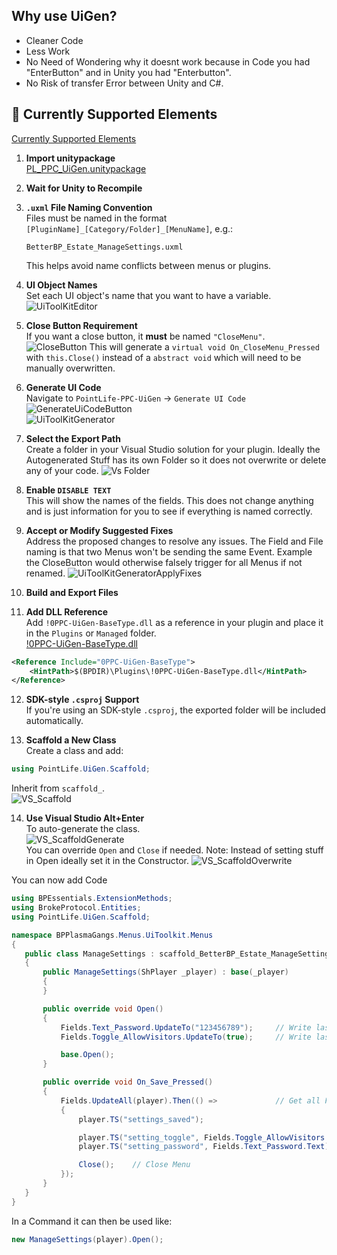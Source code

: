 ## Why use UiGen?
- Cleaner Code
- Less Work
- No Need of Wondering why it doesnt work because in Code you had "EnterButton" and in Unity you had "Enterbutton".
- No Risk of transfer Error between Unity and C#.

## 📌 Currently Supported Elements
[Currently Supported Elements](CurrentlySupportedElements.md)

1. **Import unitypackage**  
   [PL_PPC_UiGen.unitypackage](PL_PPC_UiGen.unitypackage)

2. **Wait for Unity to Recompile**

3. **`.uxml` File Naming Convention**  
   Files must be named in the format `[PluginName]_[Category/Folder]_[MenuName]`, e.g.:
   ```
   BetterBP_Estate_ManageSettings.uxml
   ```
   This helps avoid name conflicts between menus or plugins.

4. **UI Object Names**  
   Set each UI object's name that you want to have a variable.  
   ![UiToolKitEditor](UiToolKitEditor.png)

5. **Close Button Requirement**  
   If you want a close button, it **must** be named `"CloseMenu"`.  
   ![CloseButton](CloseButton.png)
   This will generate a `virtual void On_CloseMenu_Pressed` with `this.Close()` instead of a `abstract void` which will need to be manually overwritten.

7. **Generate UI Code**  
   Navigate to `PointLife-PPC-UiGen` → `Generate UI Code`  
   ![GenerateUiCodeButton](GenerateUiCodeButton.png)  
   ![UiToolKitGenerator](UiToolKitGenerator.png)

8. **Select the Export Path**  
   Create a folder in your Visual Studio solution for your plugin.
   Ideally the Autogenerated Stuff has its own Folder so it does not overwrite or delete any of your code.
   ![Vs Folder](VS_Folder.png)

10. **Enable `DISABLE TEXT`**  
   This will show the names of the fields. This does not change anything and is just information for you to see if everything is named correctly.

11. **Accept or Modify Suggested Fixes**  
   Address the proposed changes to resolve any issues. The Field and File naming is that two Menus won't be sending the same Event.
   Example the CloseButton would otherwise falsely trigger for all Menus if not renamed.
   ![UiToolKitGeneratorApplyFixes](UiToolKitGeneratorApplyFixes.png)

12. **Build and Export Files**

13. **Add DLL Reference**  
   Add `!0PPC-UiGen-BaseType.dll` as a reference in your plugin and place it in the `Plugins` or `Managed` folder.  
    [!0PPC-UiGen-BaseType.dll](%210PPC-UiGen-BaseType.dll)

   ```xml
   <Reference Include="0PPC-UiGen-BaseType">
       <HintPath>$(BPDIR)\Plugins\!0PPC-UiGen-BaseType.dll</HintPath>
   </Reference>
   ```

12. **SDK-style `.csproj` Support**  
   If you're using an SDK-style `.csproj`, the exported folder will be included automatically.

13. **Scaffold a New Class**  
   Create a class and add:

   ```csharp
   using PointLife.UiGen.Scaffold;
   ```

   Inherit from `scaffold_`.  
   ![VS_Scaffold](VS_Scaffold.png)

14. **Use Visual Studio Alt+Enter**  
   To auto-generate the class.  
   ![VS_ScaffoldGenerate](VS_ScaffoldGenerate.png)  
   You can override `Open` and `Close` if needed.
   Note: Instead of setting stuff in Open ideally set it in the Constructor.
   ![VS_ScaffoldOverwrite](VS_ScaffoldOverwrite.png)

You can now add Code
 ```cs
using BPEssentials.ExtensionMethods;
using BrokeProtocol.Entities;
using PointLife.UiGen.Scaffold;

namespace BPPlasmaGangs.Menus.UiToolkit.Menus
{
	public class ManageSettings : scaffold_BetterBP_Estate_ManageSettings
	{
		public ManageSettings(ShPlayer _player) : base(_player)
		{
		}

		public override void Open()
		{
			Fields.Text_Password.UpdateTo("123456789");     // Write last Password
			Fields.Toggle_AllowVisitors.UpdateTo(true);     // Write last Toggle

			base.Open();
		}

		public override void On_Save_Pressed()
		{
			Fields.UpdateAll(player).Then(() =>             // Get all Fields from the Client
			{
				player.TS("settings_saved");

				player.TS("setting_toggle", Fields.Toggle_AllowVisitors.CheckboxValue);
				player.TS("setting_password", Fields.Text_Password.Text);

				Close();    // Close Menu
			});
		}
	}
}

```

In a Command it can then be used like:
```cs
new ManageSettings(player).Open();
```

